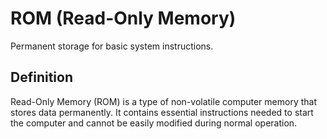 # ROM (Read-Only Memory)

Permanent storage for basic system instructions.

## Definition
Read-Only Memory (ROM) is a type of non-volatile computer memory that stores data permanently. It contains essential instructions needed to start the computer and cannot be easily modified during normal operation.
